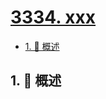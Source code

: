 # [3334. xxx](https://github.com/Tdahuyou/TNotes.leetcode/tree/main/notes/3334.%20xxx)

<!-- region:toc -->

- [1. 📝 概述](#1--概述)

<!-- endregion:toc -->

## 1. 📝 概述

